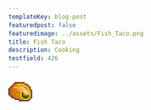 ```yaml
---
templateKey: blog-post
featuredpost: false
featuredimage: ../assets/Fish_Taco.png
title: Fish Taco
description: Cooking
testfield: 426
---
```

![Fish Taco](../assets/Fish_Taco.png)